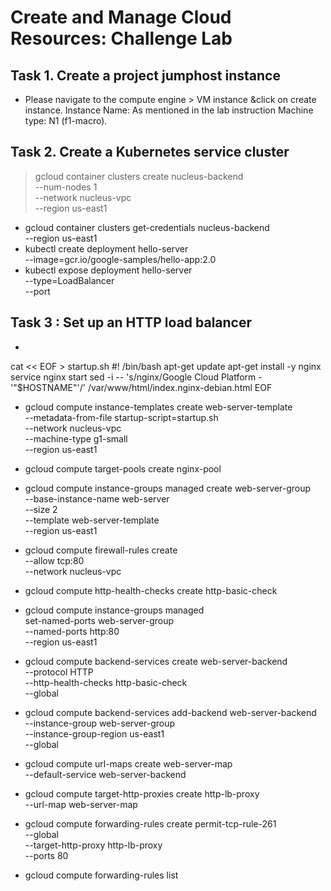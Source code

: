 # Create and Manage Cloud Resources: Challenge Lab

## Task 1. Create a project jumphost instance

- Please navigate to the compute engine > VM instance &click on create instance. Instance Name: As mentioned in the lab instruction Machine type: N1 (f1-macro).


## Task 2. Create a Kubernetes service cluster

> gcloud container clusters create nucleus-backend \
          --num-nodes 1 \
          --network nucleus-vpc \
          --region us-east1
- gcloud container clusters get-credentials nucleus-backend \
          --region us-east1
- kubectl create deployment hello-server \
          --image=gcr.io/google-samples/hello-app:2.0
- kubectl expose deployment hello-server \
          --type=LoadBalancer \
          --port <Use port given in the lab>


## Task 3 : Set up an HTTP load balancer

- 
cat << EOF > startup.sh
#! /bin/bash
apt-get update
apt-get install -y nginx
service nginx start
sed -i -- 's/nginx/Google Cloud Platform - '"\$HOSTNAME"'/' /var/www/html/index.nginx-debian.html
EOF


- gcloud compute instance-templates create web-server-template \
       --metadata-from-file startup-script=startup.sh \
       --network nucleus-vpc \
       --machine-type g1-small \
       --region us-east1

- gcloud compute target-pools create nginx-pool

- gcloud compute instance-groups managed create web-server-group \
       --base-instance-name web-server \
       --size 2 \
       --template web-server-template \
       --region us-east1

- gcloud compute firewall-rules create <Copy FIREWALL_NAME given in the lab> \
       --allow tcp:80 \
       --network nucleus-vpc
    
- gcloud compute http-health-checks create http-basic-check

- gcloud compute instance-groups managed \
       set-named-ports web-server-group \
       --named-ports http:80 \
       --region us-east1

- gcloud compute backend-services create web-server-backend \
       --protocol HTTP \
       --http-health-checks http-basic-check \
       --global

- gcloud compute backend-services add-backend web-server-backend \
       --instance-group web-server-group \
       --instance-group-region us-east1 \
       --global

- gcloud compute url-maps create web-server-map \
       --default-service web-server-backend

- gcloud compute target-http-proxies create http-lb-proxy \
       --url-map web-server-map

- gcloud compute forwarding-rules create permit-tcp-rule-261 \
     --global \
     --target-http-proxy http-lb-proxy \
     --ports 80

- gcloud compute forwarding-rules list
